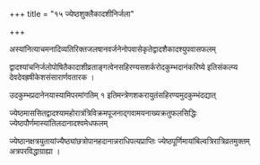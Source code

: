 +++
title = "१५ ज्येष्ठशुक्लैकादशीनिर्जला"

+++

अस्यांनित्याचमनादिव्यतिरिक्तजलषानवर्जनेनोपवासेकृतेद्वादशैकादश्युपवासफलम्

द्वादश्यांचनिर्जलोपोषितैकादाशीव्रताङ्गत्वेनसहिरण्यसशर्करोदकुम्भदानंकरिष्ये इतिसंकल्प्य देवदेवह्रषीकेशसंसारार्णवतारक ।

उदकुम्भप्रदानेनयास्यामिपरमांगतिम् १ इतिमन्त्रेणशकरायुतंसहिरण्यमुदकुम्भंदद्यात्

ज्येष्ठमाससितद्वादश्यामहोरात्रंत्रिविक्रमपूजनाद्गवामयनाख्यक्रतुफलसिद्धिः ज्येष्ठपौर्णमास्यांतिलदानादश्वमेधफलम्

ज्येष्ठानक्षत्रयुतायांज्यैष्ठ्यांछत्रोपानहदानान्नराधिपत्यप्राप्तिः ज्येष्ठपूर्णिमायांबिल्वत्रिरात्रिव्रतमुक्तम् अत्रपरविद्धाग्राह्या ।
